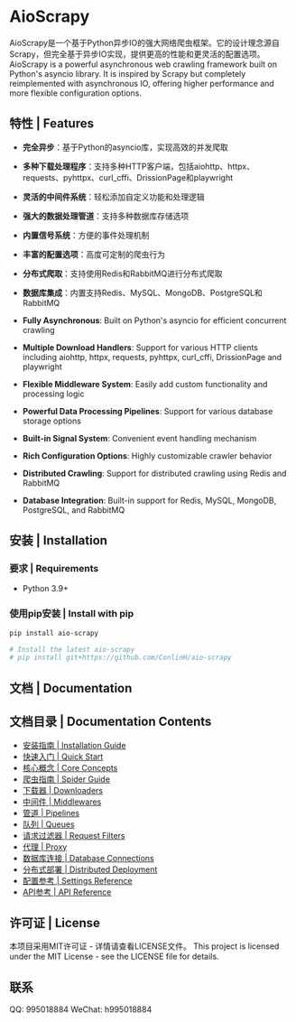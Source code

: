 # AioScrapy

AioScrapy是一个基于Python异步IO的强大网络爬虫框架。它的设计理念源自Scrapy，但完全基于异步IO实现，提供更高的性能和更灵活的配置选项。
AioScrapy is a powerful asynchronous web crawling framework built on Python's asyncio library. It is inspired by Scrapy but completely reimplemented with asynchronous IO, offering higher performance and more flexible configuration options.

## 特性 | Features

- **完全异步**：基于Python的asyncio库，实现高效的并发爬取
- **多种下载处理程序**：支持多种HTTP客户端，包括aiohttp、httpx、requests、pyhttpx、curl_cffi、DrissionPage和playwright
- **灵活的中间件系统**：轻松添加自定义功能和处理逻辑
- **强大的数据处理管道**：支持多种数据库存储选项
- **内置信号系统**：方便的事件处理机制
- **丰富的配置选项**：高度可定制的爬虫行为
- **分布式爬取**：支持使用Redis和RabbitMQ进行分布式爬取
- **数据库集成**：内置支持Redis、MySQL、MongoDB、PostgreSQL和RabbitMQ

- **Fully Asynchronous**: Built on Python's asyncio for efficient concurrent crawling
- **Multiple Download Handlers**: Support for various HTTP clients including aiohttp, httpx, requests, pyhttpx, curl_cffi, DrissionPage and playwright
- **Flexible Middleware System**: Easily add custom functionality and processing logic
- **Powerful Data Processing Pipelines**: Support for various database storage options
- **Built-in Signal System**: Convenient event handling mechanism
- **Rich Configuration Options**: Highly customizable crawler behavior
- **Distributed Crawling**: Support for distributed crawling using Redis and RabbitMQ
- **Database Integration**: Built-in support for Redis, MySQL, MongoDB, PostgreSQL, and RabbitMQ

## 安装 | Installation

### 要求 | Requirements

- Python 3.9+

### 使用pip安装 | Install with pip

```bash
pip install aio-scrapy

# Install the latest aio-scrapy
# pip install git+https://github.com/ConlinH/aio-scrapy
```

## 文档 | Documentation

## 文档目录 | Documentation Contents
- [安装指南 | Installation Guide](docs/installation.md)
- [快速入门 | Quick Start](docs/quickstart.md)
- [核心概念 | Core Concepts](docs/concepts.md)
- [爬虫指南 | Spider Guide](docs/spiders.md)
- [下载器 | Downloaders](docs/downloaders.md)
- [中间件 | Middlewares](docs/middlewares.md)
- [管道 | Pipelines](docs/pipelines.md)
- [队列 | Queues](docs/queues.md)
- [请求过滤器 | Request Filters](docs/dupefilters.md)
- [代理 | Proxy](docs/proxy.md)
- [数据库连接 | Database Connections](docs/databases.md)
- [分布式部署 | Distributed Deployment](docs/distributed.md)
- [配置参考 | Settings Reference](docs/settings.md)
- [API参考 | API Reference](docs/api.md)

## 许可证 | License

本项目采用MIT许可证 - 详情请查看LICENSE文件。
This project is licensed under the MIT License - see the LICENSE file for details.


## 联系
QQ: 995018884 WeChat: h995018884